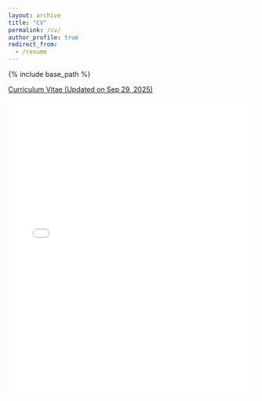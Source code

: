 ```yaml
---
layout: archive
title: "CV"
permalink: /cv/
author_profile: true
redirect_from:
  - /resume
---
```


{% include base_path %}

[Curriculum Vitae (Updated on Sep 29, 2025)](https://www.dropbox.com/scl/fi/o0hpru6fr5wsupfyj3mbc/CV_Jingxuan_Geng_Sep29.pdf?rlkey=lq0i2moxq8rrf4yqg95udkjf9&st=xfb081xc&dl=0)

<iframe src="../files/CV_Jingxuan_Geng_Sep29.pdf" width="100%" height="600" frameborder="no" border="0" marginwidth="0" marginheight="0"> </iframe>
